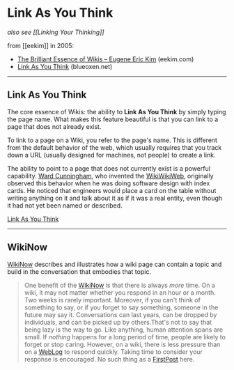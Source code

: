 # Link As You Think

_also see [[Linking Your Thinking]]_

from [[eekim]] in 2005:

- [The Brilliant Essence of Wikis – Eugene Eric Kim](https://eekim.com/2005/09/the-brilliant-essence-of-wikis/) (eekim.com)
- [Link As You Think](https://web.archive.org/web/20100612154846/http://blueoxen.net/wiki/Link_As_You_Think) (blueoxen.net) 

-----
## Link As You Think
   
The core essence of Wikis: the ability to **Link As You Think** by simply typing the page name. What makes this feature beautiful is that you can link to a page that does not already exist. 

To link to a page on a Wiki, you refer to the page's name. This is different from the default behavior of the web, which usually requires that you track down a URL (usually designed for machines, not people) to create a link.

The ability to point to a page that does not currently exist is a powerful capability. [Ward Cunningham](https://web.archive.org/web/20100612154846/http://blueoxen.net/w/index.php?title=Ward_Cunningham&amp;action=edit&amp;redlink=1), who invented the [WikiWikiWeb](https://web.archive.org/web/20100612154846/http://blueoxen.net/wiki/WikiWikiWeb), originally observed this behavior when he was doing software design with index cards. He noticed that engineers would place a card on the table without writing anything on it and talk about it as if it was a real entity, even though it had not yet been named or described. 

[Link As You Think](https://web.archive.org/web/20100612154846/http://blueoxen.net/wiki/Link_As_You_Think)  

----------
## WikiNow

[WikiNow](http://meatballwiki.org/wiki/WikiNow)  describes and illustrates how a wiki page can contain a topic and build in the conversation that embodies that topic.  
  > One benefit of the [WikiNow](http://meatballwiki.org/wiki/WikiNow) is that there is always _more_ time. On a wiki, it may not matter whether you respond in an hour or a month. Two weeks is rarely important. Moreover, if you can't think of something to say, or if you forget to say something, someone in the future may say it. Conversations can last years, can be dropped by individuals, and can be picked up by others.That's not to say that being lazy is the way to go. Like anything, human attention spans are small. If _nothing_ happens for a long period of time, people are likely to forget or stop caring. However, on a wiki, there is less pressure than on a [WebLog](http://meatballwiki.org/wiki/WebLog) to respond quickly. Taking time to consider your response is encouraged. No such thing as a [FirstPost](http://meatballwiki.org/wiki/FirstPost) here.  
  
  

